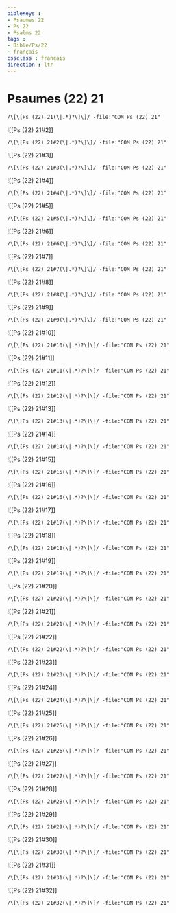 ```yaml
---
bibleKeys : 
- Psaumes 22
- Ps 22
- Psalms 22
tags : 
- Bible/Ps/22
- français
cssclass : français
direction : ltr
---
```


# Psaumes (22) 21

```query
/\[\[Ps (22) 21(\|.*)?\]\]/ -file:"COM Ps (22) 21"
```



![[Ps (22) 21#2]]

```query
/\[\[Ps (22) 21#2(\|.*)?\]\]/ -file:"COM Ps (22) 21"
```

![[Ps (22) 21#3]]

```query
/\[\[Ps (22) 21#3(\|.*)?\]\]/ -file:"COM Ps (22) 21"
```

![[Ps (22) 21#4]]

```query
/\[\[Ps (22) 21#4(\|.*)?\]\]/ -file:"COM Ps (22) 21"
```

![[Ps (22) 21#5]]

```query
/\[\[Ps (22) 21#5(\|.*)?\]\]/ -file:"COM Ps (22) 21"
```

![[Ps (22) 21#6]]

```query
/\[\[Ps (22) 21#6(\|.*)?\]\]/ -file:"COM Ps (22) 21"
```

![[Ps (22) 21#7]]

```query
/\[\[Ps (22) 21#7(\|.*)?\]\]/ -file:"COM Ps (22) 21"
```

![[Ps (22) 21#8]]

```query
/\[\[Ps (22) 21#8(\|.*)?\]\]/ -file:"COM Ps (22) 21"
```

![[Ps (22) 21#9]]

```query
/\[\[Ps (22) 21#9(\|.*)?\]\]/ -file:"COM Ps (22) 21"
```

![[Ps (22) 21#10]]

```query
/\[\[Ps (22) 21#10(\|.*)?\]\]/ -file:"COM Ps (22) 21"
```

![[Ps (22) 21#11]]

```query
/\[\[Ps (22) 21#11(\|.*)?\]\]/ -file:"COM Ps (22) 21"
```

![[Ps (22) 21#12]]

```query
/\[\[Ps (22) 21#12(\|.*)?\]\]/ -file:"COM Ps (22) 21"
```

![[Ps (22) 21#13]]

```query
/\[\[Ps (22) 21#13(\|.*)?\]\]/ -file:"COM Ps (22) 21"
```

![[Ps (22) 21#14]]

```query
/\[\[Ps (22) 21#14(\|.*)?\]\]/ -file:"COM Ps (22) 21"
```

![[Ps (22) 21#15]]

```query
/\[\[Ps (22) 21#15(\|.*)?\]\]/ -file:"COM Ps (22) 21"
```

![[Ps (22) 21#16]]

```query
/\[\[Ps (22) 21#16(\|.*)?\]\]/ -file:"COM Ps (22) 21"
```

![[Ps (22) 21#17]]

```query
/\[\[Ps (22) 21#17(\|.*)?\]\]/ -file:"COM Ps (22) 21"
```

![[Ps (22) 21#18]]

```query
/\[\[Ps (22) 21#18(\|.*)?\]\]/ -file:"COM Ps (22) 21"
```

![[Ps (22) 21#19]]

```query
/\[\[Ps (22) 21#19(\|.*)?\]\]/ -file:"COM Ps (22) 21"
```

![[Ps (22) 21#20]]

```query
/\[\[Ps (22) 21#20(\|.*)?\]\]/ -file:"COM Ps (22) 21"
```

![[Ps (22) 21#21]]

```query
/\[\[Ps (22) 21#21(\|.*)?\]\]/ -file:"COM Ps (22) 21"
```

![[Ps (22) 21#22]]

```query
/\[\[Ps (22) 21#22(\|.*)?\]\]/ -file:"COM Ps (22) 21"
```

![[Ps (22) 21#23]]

```query
/\[\[Ps (22) 21#23(\|.*)?\]\]/ -file:"COM Ps (22) 21"
```

![[Ps (22) 21#24]]

```query
/\[\[Ps (22) 21#24(\|.*)?\]\]/ -file:"COM Ps (22) 21"
```

![[Ps (22) 21#25]]

```query
/\[\[Ps (22) 21#25(\|.*)?\]\]/ -file:"COM Ps (22) 21"
```

![[Ps (22) 21#26]]

```query
/\[\[Ps (22) 21#26(\|.*)?\]\]/ -file:"COM Ps (22) 21"
```

![[Ps (22) 21#27]]

```query
/\[\[Ps (22) 21#27(\|.*)?\]\]/ -file:"COM Ps (22) 21"
```

![[Ps (22) 21#28]]

```query
/\[\[Ps (22) 21#28(\|.*)?\]\]/ -file:"COM Ps (22) 21"
```

![[Ps (22) 21#29]]

```query
/\[\[Ps (22) 21#29(\|.*)?\]\]/ -file:"COM Ps (22) 21"
```

![[Ps (22) 21#30]]

```query
/\[\[Ps (22) 21#30(\|.*)?\]\]/ -file:"COM Ps (22) 21"
```

![[Ps (22) 21#31]]

```query
/\[\[Ps (22) 21#31(\|.*)?\]\]/ -file:"COM Ps (22) 21"
```

![[Ps (22) 21#32]]

```query
/\[\[Ps (22) 21#32(\|.*)?\]\]/ -file:"COM Ps (22) 21"
```

